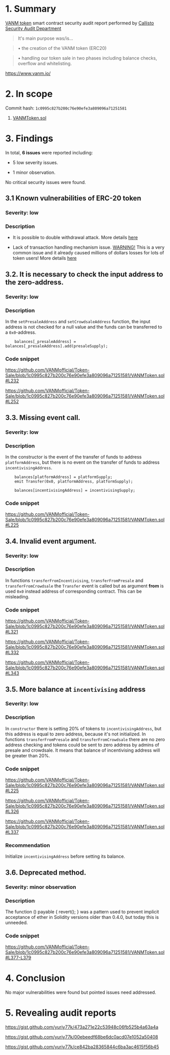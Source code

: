 # 1. Summary

[VANM token](https://github.com/VANMofficial/Token-Sale/blob/1c0995c827b200c76e90efe3a809096a71251581/VANMToken.sol) smart contract security audit report performed by [Callisto Security Audit Department](https://github.com/EthereumCommonwealth/Auditing)

> It's main purpose was/is...

> • the creation of the VANM token (ERC20)

> • handling our token sale in two phases including balance checks, overflow and whitelisting.

https://www.vanm.io/

# 2. In scope

Commit hash: `1c0995c827b200c76e90efe3a809096a71251581`

1. [VANMToken.sol](https://github.com/VANMofficial/Token-Sale/blob/1c0995c827b200c76e90efe3a809096a71251581/VANMToken.sol)

# 3. Findings

In total, **6 issues** were reported including:

- 5 low severity issues.

- 1 minor observation.

No critical security issues were found.

## 3.1 Known vulnerabilities of ERC-20 token

### Severity: low

### Description

* It is possible to double withdrawal attack. More details [here](https://docs.google.com/document/d/1YLPtQxZu1UAvO9cZ1O2RPXBbT0mooh4DYKjA_jp-RLM/edit)

* Lack of transaction handling mechanism issue. [WARNING!](https://gist.github.com/Dexaran/ddb3e89fe64bf2e06ed15fbd5679bd20) This is a very common issue and it already caused millions of dollars losses for lots of token users! More details [here](https://docs.google.com/document/d/1Feh5sP6oQL1-1NHi-X1dbgT3ch2WdhbXRevDN681Jv4/edit)

## 3.2. It is necessary to check the input address to the zero-address.

### Severity: low

### Description

In the `setPresaleAddress` and `setCrowdsaleAddress` function, the input address is not checked for a null value and the funds can be transferred to a `0x0`-address.

```solidity
    balances[_presaleAddress] = balances[_presaleAddress].add(presaleSupply);
```

### Code snippet

https://github.com/VANMofficial/Token-Sale/blob/1c0995c827b200c76e90efe3a809096a71251581/VANMToken.sol#L232

https://github.com/VANMofficial/Token-Sale/blob/1c0995c827b200c76e90efe3a809096a71251581/VANMToken.sol#L252

## 3.3. Missing event call.

### Severity: low

### Description

In the constructor is the event of the transfer of funds to address `platformAddress`, but there is no event on the transfer of funds to address `incentivisingAddress`.

```solidity
    balances[platformAddress] = platformSupply;
    emit Transfer(0x0, platformAddress, platformSupply);

    balances[incentivisingAddress] = incentivisingSupply;
```

### Code snippet

https://github.com/VANMofficial/Token-Sale/blob/1c0995c827b200c76e90efe3a809096a71251581/VANMToken.sol#L225

## 3.4. Invalid event argument.

### Severity: low

### Description

In functions `transferFromIncentivising`, `transferFromPresale` and `transferFromCrowdsale` the `Transfer` event is called but as argument **from** is used `0x0` instead address of corresponding contract. This can be misleading.

### Code snippet

https://github.com/VANMofficial/Token-Sale/blob/1c0995c827b200c76e90efe3a809096a71251581/VANMToken.sol#L321

https://github.com/VANMofficial/Token-Sale/blob/1c0995c827b200c76e90efe3a809096a71251581/VANMToken.sol#L332

https://github.com/VANMofficial/Token-Sale/blob/1c0995c827b200c76e90efe3a809096a71251581/VANMToken.sol#L343

## 3.5. More balance at `incentivising` address

### Severity: low

### Description

In `constructor` there is setting 20% of tokens to `incentivisingAddress`, but this address is equal to zero address, because it's not initialized. In functions `transferFromPresale` and `transferFromCrowdsale` there are no zero address checking and tokens could be sent to zero address by admins of presale and crowdsale. It means that balance of incentivising address will be greater than 20%.

### Code snippet

https://github.com/VANMofficial/Token-Sale/blob/1c0995c827b200c76e90efe3a809096a71251581/VANMToken.sol#L225

https://github.com/VANMofficial/Token-Sale/blob/1c0995c827b200c76e90efe3a809096a71251581/VANMToken.sol#L326

https://github.com/VANMofficial/Token-Sale/blob/1c0995c827b200c76e90efe3a809096a71251581/VANMToken.sol#L337

### Recommendation

Initialize `incentivisingAddress` before setting its balance.

## 3.6. Deprecated method.

### Severity: minor observation

### Description

The function () payable { revert(); } was a pattern used to prevent implicit acceptance of ether in Solidity versions older than 0.4.0, but today this is unneeded. 

### Code snippet

https://github.com/VANMofficial/Token-Sale/blob/1c0995c827b200c76e90efe3a809096a71251581/VANMToken.sol#L377-L379

# 4. Conclusion

No major vulnerabilities were found but pointed issues need addressed.

# 5. Revealing audit reports

https://gist.github.com/yuriy77k/473a271e22c53948c06fb525b4a63a4a

https://gist.github.com/yuriy77k/00ebeedf68be6dc0acd07e1052a50408

https://gist.github.com/yuriy77k/ce842ba28365844c6ba3ac4615f56b45

